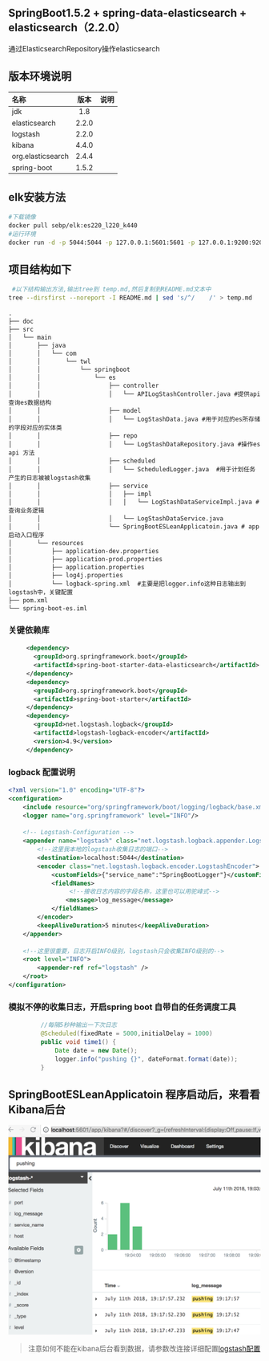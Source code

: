 ## SpringBoot1.5.2 + spring-data-elasticsearch + elasticsearch（2.2.0）
通过ElasticsearchRepository操作elasticsearch

## 版本环境说明
| 名称 | 版本 | 说明 |
| :--- | :----: | ----: |
| jdk | 1.8 |  |
|  elasticsearch    | 2.2.0      |     |
|  logstash    | 2.2.0      |     |
|  kibana    | 4.4.0      |     |
| org.elasticsearch | 2.4.4 | |
| spring-boot | 1.5.2 | |

## elk安装方法
``` sh
#下载镜像
docker pull sebp/elk:es220_l220_k440
#运行环境
docker run -d -p 5044:5044 -p 127.0.0.1:5601:5601 -p 127.0.0.1:9200:9200 -p 127.0.0.1:9300:9300  --name=elkes220_l220_k440 sebp/elk:es220_l220_k440
```

## 项目结构如下
 ``` sh
  #以下结构输出方法,输出tree到 temp.md,然后复制到README.md文本中
 tree --dirsfirst --noreport -I README.md | sed 's/^/    /' > temp.md 
 ```
    .
    ├── doc
    ├── src
    │   └── main
    │       ├── java
    │       │   └── com
    │       │       └── twl
    │       │           └── springboot
    │       │               └── es
    │       │                   ├── controller
    │       │                   │   └── APILogStashController.java #提供api查询es数据结构
    │       │                   ├── model
    │       │                   │   └── LogStashData.java #用于对应的es所存储的字段对应的实体类
    │       │                   ├── repo
    │       │                   │   └── LogStashDataRepository.java #操作es api 方法
    │       │                   ├── scheduled
    │       │                   │   └── ScheduledLogger.java  #用于计划任务产生的日志被被logstash收集
    │       │                   ├── service
    │       │                   │   ├── impl
    │       │                   │   │   └── LogStashDataServiceImpl.java #查询业务逻辑
    │       │                   │   └── LogStashDataService.java
    │       │                   └── SpringBootESLeanApplicatoin.java # app启动入口程序
    │       └── resources
    │           ├── application-dev.properties
    │           ├── application-prod.properties
    │           ├── application.properties
    │           ├── log4j.properties
    │           └── logback-spring.xml  #主要是把logger.info这种日志输出到logstash中，关键配置
    ├── pom.xml
    └── spring-boot-es.iml

### 关键依赖库
   ``` xml
        <dependency>
          <groupId>org.springframework.boot</groupId>
          <artifactId>spring-boot-starter-data-elasticsearch</artifactId>
        </dependency>
        <dependency>
          <groupId>org.springframework.boot</groupId>
          <artifactId>spring-boot-starter</artifactId>
        </dependency>
        <dependency>
          <groupId>net.logstash.logback</groupId>
          <artifactId>logstash-logback-encoder</artifactId>
          <version>4.9</version>
        </dependency>
   ```
### logback 配置说明
``` xml
<?xml version="1.0" encoding="UTF-8"?>
<configuration>
    <include resource="org/springframework/boot/logging/logback/base.xml"/>
    <logger name="org.springframework" level="INFO"/>

    <!-- Logstash-Configuration -->
    <appender name="logstash" class="net.logstash.logback.appender.LogstashTcpSocketAppender">
        <!--这里我本地的logstash收集日志的端口-->
        <destination>localhost:5044</destination>
        <encoder class="net.logstash.logback.encoder.LogstashEncoder">
            <customFields>{"service_name":"SpringBootLogger"}</customFields>
            <fieldNames>
                 <!--接收日志内容的字段名称，这里也可以用驼峰式-->
                <message>log_message</message>
            </fieldNames>
        </encoder>
        <keepAliveDuration>5 minutes</keepAliveDuration>
    </appender>

    <!--这里很重要，日志开启INFO级别，logstash只会收集INFO级别的-->
    <root level="INFO">
        <appender-ref ref="logstash" />
    </root>
</configuration>
```
### 模拟不停的收集日志，开启spring boot 自带自的任务调度工具
``` java 
         //每隔5秒种输出一下次日志
         @Scheduled(fixedRate = 5000,initialDelay = 1000)
         public void time1() {
             Date date = new Date();
             logger.info("pushing {}", dateFormat.format(date));
         }
```

## SpringBootESLeanApplicatoin 程序启动后，来看看Kibana后台
![](./doc/QQ20180711-222628@2x.png)
> 注意如何不能在kibana后台看到数据，请参数改连接详细配置[logstash配置](http://www.tanwenliang.com/2018/07/06/spring-boot-elk-example.html)